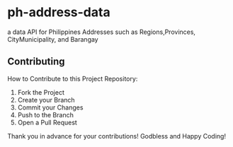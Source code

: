# ph-address-data
a data API for Philippines Addresses such as Regions,Provinces, CityMunicipality, and Barangay
## Contributing
How to Contribute to this Project Repository:
1. Fork the Project
2. Create your Branch 
3. Commit your Changes 
4. Push to the Branch 
5. Open a Pull Request

Thank you in advance for your contributions! Godbless and Happy Coding! 

